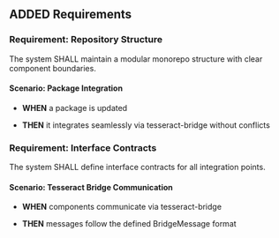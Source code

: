 ## ADDED Requirements

### Requirement: Repository Structure

The system SHALL maintain a modular monorepo structure with clear component boundaries.

#### Scenario: Package Integration

- **WHEN** a package is updated

- **THEN** it integrates seamlessly via tesseract-bridge without conflicts

### Requirement: Interface Contracts

The system SHALL define interface contracts for all integration points.

#### Scenario: Tesseract Bridge Communication

- **WHEN** components communicate via tesseract-bridge

- **THEN** messages follow the defined BridgeMessage format